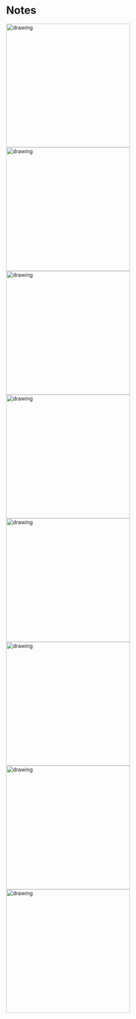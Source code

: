 # Notes
<img src="https://github.com/tzopiz/AppInfo/blob/Notes/Screenshot%201.png" alt="drawing" width="333"/>  <img src="https://github.com/tzopiz/AppInfo/blob/Notes/Screenshot%202.png" alt="drawing" width="333"/>
<img src="https://github.com/tzopiz/AppInfo/blob/Notes/Screenshot%203.png" alt="drawing" width="333"/>
<img src="https://github.com/tzopiz/AppInfo/blob/Notes/Screenshot%204.png" alt="drawing" width="333"/>
<img src="https://github.com/tzopiz/AppInfo/blob/Notes/Screenshot%205.png" alt="drawing" width="333"/>
<img src="https://github.com/tzopiz/AppInfo/blob/Notes/Screenshot%206.png" alt="drawing" width="333"/>
<img src="https://github.com/tzopiz/AppInfo/blob/Notes/Screenshot%207.png" alt="drawing" width="333"/>
<img src="https://github.com/tzopiz/AppInfo/blob/Notes/Screenshot%208.png" alt="drawing" width="333"/>
